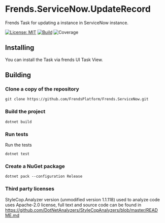 # Frends.ServiceNow.UpdateRecord
Frends Task for updating a instance in ServiceNow instance.

[![License: MIT](https://img.shields.io/badge/License-MIT-green.svg)](https://opensource.org/licenses/MIT)
[![Build](https://github.com/FrendsPlatform/Frends.ServiceNow/actions/workflows/UpdateRecord_build_and_test_on_main.yml/badge.svg)](https://github.com/FrendsPlatform/Frends.ServiceNow/actions)
![Coverage](https://app-github-custom-badges.azurewebsites.net/Badge?key=FrendsPlatform/Frends.ServiceNow/Frends.ServiceNow.UpdateRecord|main)

## Installing

You can install the Task via frends UI Task View.

## Building

### Clone a copy of the repository

`git clone https://github.com/FrendsPlatform/Frends.ServiceNow.git`

### Build the project

`dotnet build`

### Run tests

Run the tests

`dotnet test`

### Create a NuGet package

`dotnet pack --configuration Release`

### Third party licenses

StyleCop.Analyzer version (unmodified version 1.1.118) used to analyze code uses Apache-2.0 license, full text and source code can be found in https://github.com/DotNetAnalyzers/StyleCopAnalyzers/blob/master/README.md

